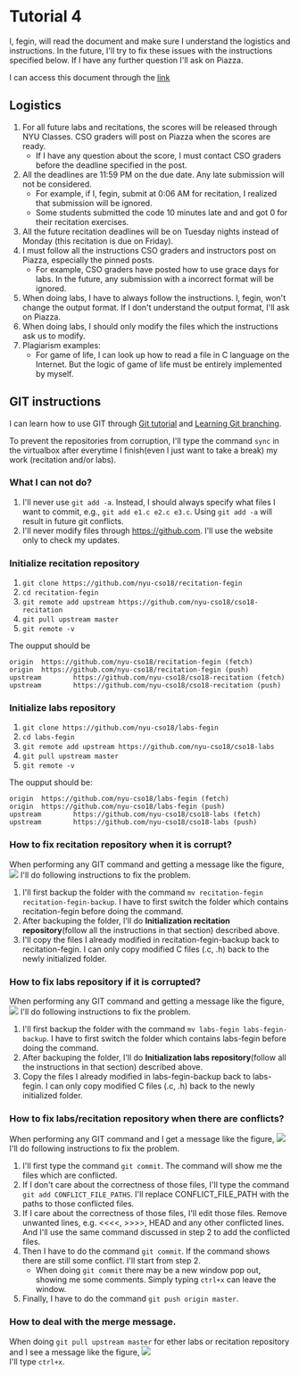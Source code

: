 # Tutorial 4
I, fegin, will read the document and make sure I understand the logistics and instructions. In the future, I'll try to fix these issues with the instructions specified below. If I have any further question I'll ask on Piazza.

I can access this document through the [link](https://github.com/nyu-cso18/recitation-fegin/blob/master/r04/CSO_CHEAT_SHEET.md)

## Logistics
1. For all future labs and recitations, the scores will be released through NYU Classes. CSO graders will post on Piazza when the scores are ready. 
   * If I have any question about the score, I must contact CSO graders before the deadline specified in the post.
2. All the deadlines are 11:59 PM on the due date. Any late submission will not be considered.
   * For example, if I, fegin, submit at 0:06 AM for recitation, I realized that submission will be ignored.
   * Some students submitted the code 10 minutes late and and got 0 for their recitation exercises.
3. All the future recitation deadlines will be on Tuesday nights instead of Monday (this recitation is due on Friday).
4. I must follow all the instructions CSO graders and instructors post on Piazza, especially the pinned posts.
   * For example, CSO graders have posted how to use grace days for labs. In the future, any submission with a incorrect format will be ignored. 
5. When doing labs, I have to always follow the instructions. I, fegin, won't change the output format. If I don't understand the output format, I'll ask on Piazza.
6. When doing labs, I should only modify the files which the instructions ask us to modify.
7. Plagiarism examples:
   * For game of life, I can look up how to read a file in C language on the Internet. But the logic of game of life must be entirely implemented by myself.

## GIT instructions
I can learn how to use GIT through [Git tutorial](https://try.github.io/levels/1/challenges/1) and [Learning Git branching](https://learngitbranching.js.org/).

To prevent the repositories from corruption, I'll type the command `sync` in the virtualbox after everytime I finish(even I just want to take a break) my work (recitation and/or labs).

### What I can not do?
1. I'll never use `git add -a`. Instead, I should always specify what files I want to commit, e.g., `git add e1.c e2.c e3.c`. Using `git add -a` will result in future git conflicts.
2. I'll never modify files through https://github.com. I'll use the website only to check my updates.

### Initialize recitation repository
1. `git clone https://github.com/nyu-cso18/recitation-fegin`
2. `cd recitation-fegin`
3. `git remote add upstream https://github.com/nyu-cso18/cso18-recitation`
4. `git pull upstream master`
5. `git remote -v`  

The oupput should be  

```
origin  https://github.com/nyu-cso18/recitation-fegin (fetch)
origin  https://github.com/nyu-cso18/recitation-fegin (push)
upstream        https://github.com/nyu-cso18/cso18-recitation (fetch)
upstream        https://github.com/nyu-cso18/cso18-recitation (push)
```

### Initialize labs repository
1. `git clone https://github.com/nyu-cso18/labs-fegin`
2. `cd labs-fegin`
3. `git remote add upstream https://github.com/nyu-cso18/cso18-labs`
4. `git pull upstream master`
5. `git remote -v`  

The oupput should be: 

```
origin  https://github.com/nyu-cso18/labs-fegin (fetch)
origin  https://github.com/nyu-cso18/labs-fegin (push)
upstream        https://github.com/nyu-cso18/cso18-labs (fetch)
upstream        https://github.com/nyu-cso18/cso18-labs (push)
```

### How to fix recitation repository when it is corrupt?
When performing any GIT command and getting a message like the figure, ![](https://github.com/nyu-cso18/cso18-recitation/blob/staff/r04/corrupt.png) I'll do following instructions to fix the problem.

1. I'll first backup the folder with the command `mv recitation-fegin recitation-fegin-backup`. I have to first switch the folder which contains recitation-fegin before doing the command.
2. After backuping the folder, I'll do **Initialization recitation repository**(follow all the instructions in that section) described above.
3. I'll copy the files I already modified in recitation-fegin-backup back to recitation-fegin. I can only copy modified C files (.c, .h) back to the newly initialized folder.

### How to fix labs repository if it is corrupted?
When performing any GIT command and getting a message like the figure, ![](https://github.com/nyu-cso18/cso18-recitation/blob/staff/r04/corrupt.png) I'll do following instructions to fix the problem.

1. I'll first backup the folder with the command `mv labs-fegin labs-fegin-backup`. I have to first switch the folder which contains labs-fegin before doing the command.
2. After backuping the folder, I'll do **Initialization labs repository**(follow all the instructions in that section) described above.
3. Copy the files I already modified in labs-fegin-backup back to labs-fegin. I can only copy modified C files (.c, .h) back to the newly initialized folder.

### How to fix labs/recitation repository when there are conflicts?
When performing any GIT command and I get a message like the figure, ![](https://github.com/nyu-cso18/cso18-recitation/blob/staff/r04/conflict.png) I'll do following instructions to fix the problem.

1. I'll first type the command `git commit`. The command will show me the files which are conflicted.
2. If I don't care about the correctness of those files, I'll type the command `git add CONFLICT_FILE_PATHS`. I'll replace CONFLICT\_FILE\_PATH with the paths to those conflicted files.
3. If I care about the correctness of those files, I'll edit those files. Remove unwanted lines, e.g. <<<<, >>>>, HEAD and any other conflicted lines. And I'll use the same command discussed in step 2 to add the conflicted files.
4. Then I have to do the command `git commit`. If the command shows there are still some conflict. I'll start from step 2.
   * When doing `git commit` there may be a new window pop out, showing me some comments. Simply typing `ctrl+x` can leave the window.
5. Finally, I have to do the command `git push origin master`.

### How to deal with the merge message.
When doing `git pull upstream master` for ether labs or recitation repository and I see a message like the figure, ![](https://github.com/nyu-cso18/cso18-recitation/blob/staff/r04/merge.png)   
I'll type `ctrl+x`. 
